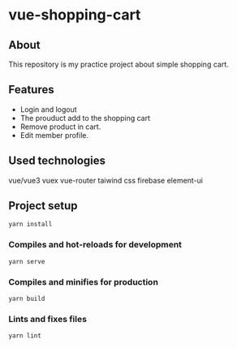 # vue-shopping-cart

## About
This repository is my practice project about simple shopping cart.

## Features
* Login and logout
* The prouduct add to the shopping cart
* Remove product in cart.
* Edit member profile.

## Used technologies
vue/vue3
vuex
vue-router
taiwind css
firebase
element-ui

## Project setup
```
yarn install
```

### Compiles and hot-reloads for development
```
yarn serve
```

### Compiles and minifies for production
```
yarn build
```

### Lints and fixes files
```
yarn lint
```

